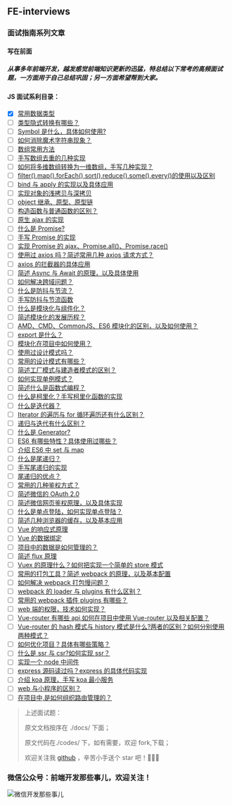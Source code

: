 ## FE-interviews

### 面试指南系列文章

#### 写在前面

##### 从事多年前端开发，越发感觉前端知识更新的迅猛，特总结以下常考的高频面试题，一方面用于自己总结巩固；另一方面希望帮到大家。

#### JS 面试系利目录：

- [x] [常用数据类型](./docs/1.md)
- [ ] [类型隐式转换有哪些？](./docs/2.md)
- [ ] [Symbol 是什么，具体如何使用?](./docs/3.md)
- [ ] [如何消除魔术字符串现象？](./docs/4.md)
- [ ] [数组常用方法](./docs/5.md)
- [ ] [手写数组去重的几种实现](./docs/6.md)
- [ ] [如何将多维数组转换为一维数组，手写几种实现？](./docs/7.md)
- [ ] [filter(),map(),forEach(),sort(),reduce(),some(),every()的使用以及区别](./docs/8.md)
- [ ] [bind 与 apply 的实现以及具体应用](./docs/9.md)
- [ ] [实现对象的浅拷贝与深拷贝](./docs/10.md)
- [ ] [object 继承、原型、原型链](./docs/fe-interview2/11.md)
- [ ] [构造函数与普通函数的区别？](./docs/12.md)
- [ ] [原生 ajax 的实现](./docs/13.md)
- [ ] [什么是 Promise?](./docs/14.md)
- [ ] [手写 Promise 的实现](./docs/15.md)
- [ ] [实现 Promise 的 ajax、Promise.all()、Promise.race()](./docs/16.md)
- [ ] [使用过 axios 吗？简述常用几种 axios 请求方式？](./docs/17.md)
- [ ] [axios 的拦截器的具体应用](./docs/18.md)
- [ ] [简述 Async 与 Await 的原理，以及具体使用](./docs/19.md)
- [ ] [如何解决跨域问题？](./docs/20.md)
- [ ] [什么是防抖与节流？](./docs/21.md)
- [ ] [手写防抖与节流函数](./docs/22.md)
- [ ] [什么是模块化与组件化？](./docs/23.md)
- [ ] [简述模块化的发展历程？](./docs/24.md)
- [ ] [AMD、CMD、CommonJS、ES6 模块化的区别，以及如何使用？](./docs/25.md)
- [ ] [export 是什么？](./docs/26.md)
- [ ] [模块化在项目中如何使用？](./docs/27.md)
- [ ] [使用过设计模式吗？](./docs/28.md)
- [ ] [常用的设计模式有哪些？](./docs/29.md)
- [ ] [简述工厂模式与建造者模式的区别？](./docs/30.md)
- [ ] [如何实现单例模式？](./docs/31.md)
- [ ] [简述什么是函数式编程？](./docs/32.md)
- [ ] [什么是柯里化？手写柯里化函数的实现](./docs/33.md)
- [ ] [什么是迭代器？](./docs/34.md)
- [ ] [Iterator 的遍历与 for 循环遍历还有什么区别？](./docs/35.md)
- [ ] [递归与迭代有什么区别？](./docs/36.md)
- [ ] [什么是 Generator?](./docs/37.md)
- [ ] [ES6 有哪些特性？具体使用过哪些？](./docs/38.md)
- [ ] [介绍 ES6 中 set 与 map](./docs/39.md)
- [ ] [什么是尾递归？](./docs/40.md)
- [ ] [手写尾递归的实现](./docs/41.md)
- [ ] [尾递归的优点？](./docs/42.md)
- [ ] [常用的几种鉴权方式？](./docs/43.md)
- [ ] [简述微信的 OAuth 2.0](./docs/44.md)
- [ ] [简述微信网页鉴权原理，以及具体实现](./docs/45.md)
- [ ] [什么是单点登陆，如何实现单点登陆？](./docs/46.md)
- [ ] [简述几种浏览器的缓存，以及基本应用](./docs/47.md)
- [ ] [Vue 的响应式原理](./docs/48.md)
- [ ] [Vue 的数据绑定](./docs/49.md)
- [ ] [项目中的数据是如何管理的？](./docs/50.md)
- [ ] [简述 flux 原理](./docs/51.md)
- [ ] [Vuex 的原理什么？如何把实现一个简单的 store 模式](./docs/52.md)
- [ ] [常用的打包工具？简述 webpack 的原理，以及基本配置](./docs/53.md)
- [ ] [如何解决 webpack 打包慢问题？](./docs/54.md)
- [ ] [webpack 的 loader 与 plugins 有什么区别？](./docs/55.md)
- [ ] [常用的 webpack 插件 plugins 有哪些？](./docs/56.md)
- [ ] [web 端的权限，技术如何实现？](./docs/57.md)
- [ ] [Vue-router 有哪些 api,如何在项目中使用 Vue-router 以及相关配置？](./docs/58.md)
- [ ] [Vue-router 的 hash 模式与 history 模式是什么?两者的区别？如何分别使用两种模式？](./docs/59.md)
- [ ] [如何优化项目？具体有哪些策略？](./docs/60.md)
- [ ] [什么是 ssr 与 csr?如何实现 ssr？](./docs/61.md)
- [ ] [实现一个 node 中间件](./docs/62.md)
- [ ] [express 源码读过吗？express 的具体代码实现](./docs/63.md)
- [ ] [介绍 koa 原理，手写 koa 最小服务](./docs/64.md)
- [ ] [web 与小程序的区别？](./docs/65.md)
- [ ] [在项目中,是如何组织路由管理的？](./docs/66.md)

> 上述面试题：
>
> 原文文档按序在 ./docs/ 下面；
>
> 原文代码在./codes/ 下，如有需要，欢迎 fork,下载；
>
> 欢迎关注我 [github](https://github.com/wumingwei/FE-interviews) ，辛苦小手送个 star 吧！🙂😊😊

### 微信公众号：前端开发那些事儿，欢迎关注！

![微信开发那些事儿](https://s1.ax1x.com/2020/03/30/GnwTeI.gif)
